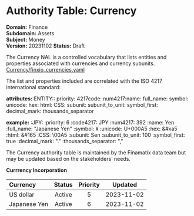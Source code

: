 # Authority Table: Currency

**Domain:** Finance  
**Subdomain:** Assets  
**Subject:** Money  
**Version:** 20231102
**Status:** Draft

The Currency NAL is a controlled vocabulary that lists entities and properties associated with currencies and currency subunits. 
[Currency/finxio_currencies.yaml ](https://github.com/finamatix/fnxio-vocabularies/blob/main/Currency/finxio_currencies.yaml)

The list and properties included are correlated with the ISO 4217 international standard: 

**attributes:**:ENTITY:: priority: 4217code: num4217:name: full_name: symbol: unicode: hex: html: CSS: subunit: subunit_to_unit: symbol_first: decimal_mark: thousands_separator

**example:**
:JPY: 
  :priority: 6
  :code4217: JPY
  :num4217: 392
  :name: Yen
  :full_name: "Japanese Yen"
  :symbol: ¥
  :unicode: U+000A5
  :hex: &#xa5
  :html: &#165
  :CSS: \00A5
  :subunit: Sen
  :subunit_to_unit: 100
  :symbol_first: true
  :decimal_mark: "."
  :thousands_separator: ","

The Currency authority table is maintained by the Finamatix data team but may be updated based on the stakeholders’ needs. 

**Currrency Incorporation**

|Currency|Status|Priority| Updated|
|:----|:----:| :----: | :----: |
|US dollar|Active|5| 2023-11-02 |
|Japanese Yen|Active| 6 | 2023-11-02|
